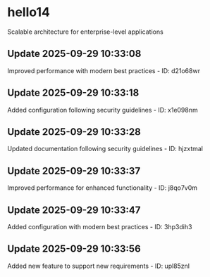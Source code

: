 # hello14
Scalable architecture for enterprise-level applications

## Update 2025-09-29 10:33:08
Improved performance with modern best practices - ID: d21o68wr


## Update 2025-09-29 10:33:18
Added configuration following security guidelines - ID: x1e098nm


## Update 2025-09-29 10:33:28
Updated documentation following security guidelines - ID: hjzxtmal


## Update 2025-09-29 10:33:37
Improved performance for enhanced functionality - ID: j8qo7v0m


## Update 2025-09-29 10:33:47
Added configuration with modern best practices - ID: 3hp3dih3


## Update 2025-09-29 10:33:56
Added new feature to support new requirements - ID: upl85znl

